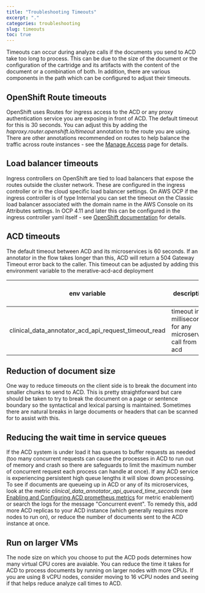 ```yaml
---
title: "Troubleshooting Timeouts"
excerpt: "."
categories: troubleshooting
slug: timeouts
toc: true
---
```

<!--                                                                    -->
<!-- (C) Copyright Merative US L.P. and others 2018, 2023                -->
<!--                                                                    -->
<!-- SPDX-License-Identifier: Apache-2.0                                -->
<!--                                                                    -->


Timeouts can occur during analyze calls if the documents you send to ACD take too long to process.  This can be due to the size of the document or the configuration of the cartridge and its artifacts with the content of the document or a combination of both.  In addition, there are various components in the path which can be configured to adjust their timeouts.  

## OpenShift Route timeouts
OpenShift uses Routes for ingress access to the ACD or any proxy authentication service you are exposing in front of ACD. The default timeout for this is 30 seconds.  You can adjust this by adding the *haproxy.router.openshift.io/timeout* annotation to the route you are using.  There are other annotations recommended on routes to help balance the traffic across route instances - see the 
[Manage Access](/security/manage-access/) page for details.
## Load balancer timeouts
Ingress controllers on OpenShift are tied to load balancers that expose the routes outside the cluster network.  These are configured in the ingress controller or in the cloud specific load balancer settings.  On AWS OCP if the ingress controller is of type Internal you can set the timeout on the Classic load balancer associated with the domain name in the AWS Console on its Attributes settings.  In OCP 4.11 and later this can be configured in the ingress controller yaml itself - see [OpenShift documentation](https://docs.openshift.com/container-platform/4.11/networking/configuring_ingress_cluster_traffic/configuring-ingress-cluster-traffic-aws.html) for details. 

## ACD timeouts
The default timeout between ACD and its microservices is 60 seconds.  If an annotator in the flow takes longer than this, ACD will return a 504 Gateway Timeout error back to the caller.  This timeout can be adjusted by adding this environment variable to the merative-acd-acd deployment 

| env variable | description | default (if not set)|
|----------|-------------|---------------------|
|clinical_data_annotator_acd_api_request_timeout_read | timeout in milliseconds for any microservice call from acd | 60000

## Reduction of document size
One way to reduce timeouts on the client side is to break the document into smaller chunks to send to ACD.  This is pretty straightforward but care should be taken to try to break the document on a page or sentence boundary so the syntactical and lexical parsing is maintained.  Sometimes there are natural breaks in large documents or headers that can be scanned for to assist with this.

## Reducing the wait time in service queues
If the ACD system is under load it has queues to buffer requests as needed (too many concurrent requests can cause the processes in ACD to run out of memory and crash so there are safeguards to limit the maximum number of concurrent request each process can handle at once).  If any ACD service is experiencing persistent high queue lengths it will slow down processing.  To see if documents are queueing up in ACD or any of its microservices, look at the metric *clinical_data_annotator_api_queued_time_seconds*  (see [Enabling and Configuring ACD prometheus metrics](/troubleshooting/logging-monitoring/#enabling-and-configuring-acd-prometheus-metrics) for metric enablement) or search the logs for the message "Concurrent event". To remedy this, add more ACD replicas to your ACD instance (which generally requires more nodes to run on), or reduce the number of documents sent to the ACD instance at once.

## Run on larger VMs
The node size on which you choose to put the ACD pods determines how many virtual CPU cores are avaiable. You can reduce the time it takes for ACD to process documents by running on larger nodes with more CPUs.  If you are  using 8 vCPU nodes, consider moving to 16 vCPU nodes and seeing if that helps reduce analyze call times to ACD.


